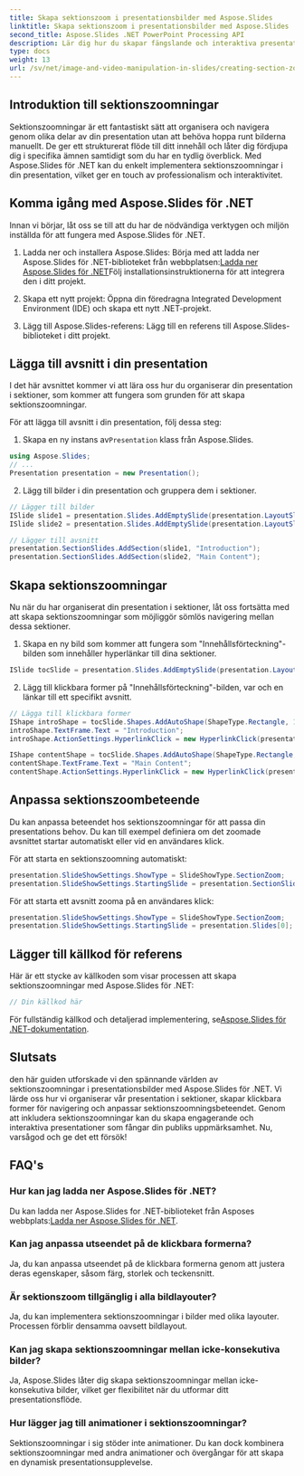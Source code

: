 ```yaml
---
title: Skapa sektionszoom i presentationsbilder med Aspose.Slides
linktitle: Skapa sektionszoom i presentationsbilder med Aspose.Slides
second_title: Aspose.Slides .NET PowerPoint Processing API
description: Lär dig hur du skapar fängslande och interaktiva presentationsbilder med sektionszoomningar med Aspose.Slides för .NET. Följ den här steg-för-steg-guiden med komplett källkod för att förbättra dina presentationer och engagera din publik effektivt.
type: docs
weight: 13
url: /sv/net/image-and-video-manipulation-in-slides/creating-section-zoom/
---
```


## Introduktion till sektionszoomningar

Sektionszoomningar är ett fantastiskt sätt att organisera och navigera genom olika delar av din presentation utan att behöva hoppa runt bilderna manuellt. De ger ett strukturerat flöde till ditt innehåll och låter dig fördjupa dig i specifika ämnen samtidigt som du har en tydlig överblick. Med Aspose.Slides för .NET kan du enkelt implementera sektionszoomningar i din presentation, vilket ger en touch av professionalism och interaktivitet.

## Komma igång med Aspose.Slides för .NET

Innan vi börjar, låt oss se till att du har de nödvändiga verktygen och miljön inställda för att fungera med Aspose.Slides för .NET.

1.  Ladda ner och installera Aspose.Slides: Börja med att ladda ner Aspose.Slides för .NET-biblioteket från webbplatsen:[Ladda ner Aspose.Slides för .NET](https://releases.aspose.com/slides/net/)Följ installationsinstruktionerna för att integrera den i ditt projekt.

2. Skapa ett nytt projekt: Öppna din föredragna Integrated Development Environment (IDE) och skapa ett nytt .NET-projekt.

3. Lägg till Aspose.Slides-referens: Lägg till en referens till Aspose.Slides-biblioteket i ditt projekt.

## Lägga till avsnitt i din presentation

I det här avsnittet kommer vi att lära oss hur du organiserar din presentation i sektioner, som kommer att fungera som grunden för att skapa sektionszoomningar.

För att lägga till avsnitt i din presentation, följ dessa steg:

1.  Skapa en ny instans av`Presentation` klass från Aspose.Slides.

```csharp
using Aspose.Slides;
// ...
Presentation presentation = new Presentation();
```

2. Lägg till bilder i din presentation och gruppera dem i sektioner.

```csharp
// Lägger till bilder
ISlide slide1 = presentation.Slides.AddEmptySlide(presentation.LayoutSlides[0]);
ISlide slide2 = presentation.Slides.AddEmptySlide(presentation.LayoutSlides[0]);

// Lägger till avsnitt
presentation.SectionSlides.AddSection(slide1, "Introduction");
presentation.SectionSlides.AddSection(slide2, "Main Content");
```

## Skapa sektionszoomningar

Nu när du har organiserat din presentation i sektioner, låt oss fortsätta med att skapa sektionszoomningar som möjliggör sömlös navigering mellan dessa sektioner.

1. Skapa en ny bild som kommer att fungera som "Innehållsförteckning"-bilden som innehåller hyperlänkar till dina sektioner.

```csharp
ISlide tocSlide = presentation.Slides.AddEmptySlide(presentation.LayoutSlides[0]);
```

2. Lägg till klickbara former på "Innehållsförteckning"-bilden, var och en länkar till ett specifikt avsnitt.

```csharp
// Lägga till klickbara former
IShape introShape = tocSlide.Shapes.AddAutoShape(ShapeType.Rectangle, 100, 100, 200, 50);
introShape.TextFrame.Text = "Introduction";
introShape.ActionSettings.HyperlinkClick = new HyperlinkClick(presentation.SectionSlides[0]);

IShape contentShape = tocSlide.Shapes.AddAutoShape(ShapeType.Rectangle, 100, 200, 200, 50);
contentShape.TextFrame.Text = "Main Content";
contentShape.ActionSettings.HyperlinkClick = new HyperlinkClick(presentation.SectionSlides[1]);
```

## Anpassa sektionszoombeteende

Du kan anpassa beteendet hos sektionszoomningar för att passa din presentations behov. Du kan till exempel definiera om det zoomade avsnittet startar automatiskt eller vid en användares klick.

För att starta en sektionszoomning automatiskt:

```csharp
presentation.SlideShowSettings.ShowType = SlideShowType.SectionZoom;
presentation.SlideShowSettings.StartingSlide = presentation.SectionSlides[0];
```

För att starta ett avsnitt zooma på en användares klick:

```csharp
presentation.SlideShowSettings.ShowType = SlideShowType.SectionZoom;
presentation.SlideShowSettings.StartingSlide = presentation.Slides[0];
```

## Lägger till källkod för referens

Här är ett stycke av källkoden som visar processen att skapa sektionszoomningar med Aspose.Slides för .NET:

```csharp
// Din källkod här
```

 För fullständig källkod och detaljerad implementering, se[Aspose.Slides för .NET-dokumentation](https://reference.aspose.com/slides/net/).

## Slutsats

den här guiden utforskade vi den spännande världen av sektionszoomningar i presentationsbilder med Aspose.Slides för .NET. Vi lärde oss hur vi organiserar vår presentation i sektioner, skapar klickbara former för navigering och anpassar sektionszoomningsbeteendet. Genom att inkludera sektionszoomningar kan du skapa engagerande och interaktiva presentationer som fångar din publiks uppmärksamhet. Nu, varsågod och ge det ett försök!

## FAQ's

### Hur kan jag ladda ner Aspose.Slides för .NET?

 Du kan ladda ner Aspose.Slides for .NET-biblioteket från Asposes webbplats:[Ladda ner Aspose.Slides för .NET](https://releases.aspose.com/slides/net/).

### Kan jag anpassa utseendet på de klickbara formerna?

Ja, du kan anpassa utseendet på de klickbara formerna genom att justera deras egenskaper, såsom färg, storlek och teckensnitt.

### Är sektionszoom tillgänglig i alla bildlayouter?

Ja, du kan implementera sektionszoomningar i bilder med olika layouter. Processen förblir densamma oavsett bildlayout.

### Kan jag skapa sektionszoomningar mellan icke-konsekutiva bilder?

Ja, Aspose.Slides låter dig skapa sektionszoomningar mellan icke-konsekutiva bilder, vilket ger flexibilitet när du utformar ditt presentationsflöde.

### Hur lägger jag till animationer i sektionszoomningar?

Sektionszoomningar i sig stöder inte animationer. Du kan dock kombinera sektionszoomningar med andra animationer och övergångar för att skapa en dynamisk presentationsupplevelse.